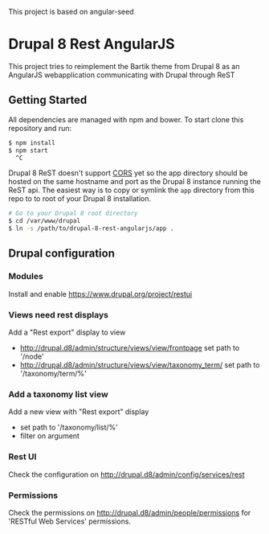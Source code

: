 This project is based on angular-seed

# Drupal 8 Rest AngularJS

This project tries to reimplement the Bartik theme from Drupal 8 as an AngularJS webapplication communicating with Drupal through ReST

## Getting Started

All dependencies are managed with npm and bower. To start clone this repository and run:

```bash
$ npm install
$ npm start
  ^C
```

Drupal 8 ReST doesn't support [CORS][cors] yet so the app directory should be hosted on the same hostname and port as the Drupal 8 instance running the ReST api. The easiest way is to copy or symlink the `app` directory from this repo to to root of your Drupal 8 installation.

```bash
# Go to your Drupal 8 root directory
$ cd /var/www/drupal
$ ln -s /path/to/drupal-8-rest-angularjs/app .
```

[cors]: https://developer.mozilla.org/en-US/docs/Web/HTTP/Access_control_CORS

## Drupal configuration

### Modules

Install and enable https://www.drupal.org/project/restui

### Views need rest displays

Add a "Rest export" display to view
- http://drupal.d8/admin/structure/views/view/frontpage set path to '/node'
- http://drupal.d8/admin/structure/views/view/taxonomy_term/ set path to '/taxonomy/term/%'

### Add a taxonomy list view

Add a new view with "Rest export" display
- set path to '/taxonomy/list/%'
- filter on argument

### Rest UI

Check the configuration on http://drupal.d8/admin/config/services/rest

### Permissions

Check the permissions on http://drupal.d8/admin/people/permissions for 'RESTful Web Services' permissions.
